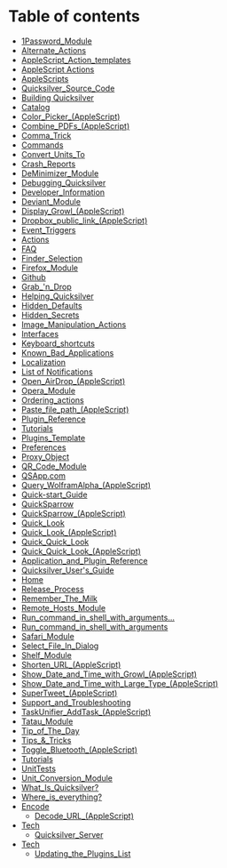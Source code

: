 # Table of contents

* [1Password\_Module](README.md)
* [Alternate\_Actions](Alternate\_Actions.md)
* [AppleScript\_Action\_templates](AppleScript\_Action\_templates.md)
* [AppleScript Actions](AppleScript\_Actions.md)
* [AppleScripts](AppleScripts.md)
* [Quicksilver\_Source\_Code](Application\_and\_Plugin\_Reference.md)
* [Building Quicksilver](Building\_Quicksilver.md)
* [Catalog](Catalog.md)
* [Color\_Picker\_(AppleScript)](Color\_Picker\_\(AppleScript\).md)
* [Combine\_PDFs\_(AppleScript)](Combine\_PDFs\_\(AppleScript\).md)
* [Comma\_Trick](Comma\_Trick.md)
* [Commands](Commands.md)
* [Convert\_Units\_To](Convert\_Units\_To.md)
* [Crash\_Reports](Crash\_Reports.md)
* [DeMinimizer\_Module](DeMinimizer\_Module.md)
* [Debugging\_Quicksilver](Debugging\_Quicksilver.md)
* [Developer\_Information](Developer\_Information.md)
* [Deviant\_Module](Deviant\_Module.md)
* [Display\_Growl\_(AppleScript)](Display\_Growl\_\(AppleScript\).md)
* [Dropbox\_public\_link\_(AppleScript)](Dropbox\_public\_link\_\(AppleScript\).md)
* [Event\_Triggers](Event\_Triggers.md)
* [Actions](Executing\_actions.md)
* [FAQ](FAQ.md)
* [Finder\_Selection](Finder\_Selection.md)
* [Firefox\_Module](Firefox\_Module.md)
* [Github](Github.md)
* [Grab\_'n\_Drop](Grab\_'n\_Drop.md)
* [Helping\_Quicksilver](Helping\_Quicksilver.md)
* [Hidden\_Defaults](Hidden\_Defaults.md)
* [Hidden\_Secrets](Hidden\_Secrets.md)
* [Image\_Manipulation\_Actions](Image\_Manipulation\_Actions.md)
* [Interfaces](Interfaces.md)
* [Keyboard\_shortcuts](Keyboard\_shortcuts.md)
* [Known\_Bad\_Applications](Known\_Bad\_Applications.md)
* [Localization](Localization.md)
* [List of Notifications](Notifications.md)
* [Open\_AirDrop\_(AppleScript)](Open\_AirDrop\_\(AppleScript\).md)
* [Opera\_Module](Opera\_Module.md)
* [Ordering\_actions](Ordering\_actions.md)
* [Paste\_file\_path\_(AppleScript)](Paste\_file\_path\_\(AppleScript\).md)
* [Plugin\_Reference](Plugin\_Reference.md)
* [Tutorials](Plugins.md)
* [Plugins\_Template](Plugins\_Template.md)
* [Preferences](Preferences.md)
* [Proxy\_Object](Proxy\_Object.md)
* [QR\_Code\_Module](QR\_Code\_Module.md)
* [QSApp.com](QSApp.com.md)
* [Query\_WolframAlpha\_(AppleScript)](Query\_WolframAlpha\_\(AppleScript\).md)
* [Quick-start\_Guide](Quick-start\_Guide.md)
* [QuickSparrow](QuickSparrow.md)
* [QuickSparrow\_(AppleScript)](QuickSparrow\_\(AppleScript\).md)
* [Quick\_Look](Quick\_Look.md)
* [Quick\_Look\_(AppleScript)](Quick\_Look\_\(AppleScript\).md)
* [Quick\_Quick\_Look](Quick\_Quick\_Look.md)
* [Quick\_Quick\_Look\_(AppleScript)](Quick\_Quick\_Look\_\(AppleScript\).md)
* [Application\_and\_Plugin\_Reference](Quicksilver\_Source\_Code.md)
* [Quicksilver\_User's\_Guide](Quicksilver\_User's\_Guide.md)
* [Home](Main\_Page.md)
* [Release\_Process](Release\_Process.md)
* [Remember\_The\_Milk](Remember\_The\_Milk.md)
* [Remote\_Hosts\_Module](Remote\_Hosts\_Module.md)
* [Run\_command\_in\_shell\_with\_arguments...](Run\_command\_in\_shell\_with\_arguments....md)
* [Run\_command\_in\_shell\_with\_arguments](Run\_command\_in\_shell\_with\_arguments.md)
* [Safari\_Module](Safari\_Module.md)
* [Select\_File\_In\_Dialog](Select\_File\_In\_Dialog.md)
* [Shelf\_Module](Shelf\_Module.md)
* [Shorten\_URL\_(AppleScript)](Shorten\_URL\_\(AppleScript\).md)
* [Show\_Date\_and\_Time\_with\_Growl\_(AppleScript)](Show\_Date\_and\_Time\_with\_Growl\_\(AppleScript\).md)
* [Show\_Date\_and\_Time\_with\_Large\_Type\_(AppleScript)](Show\_Date\_and\_Time\_with\_Large\_Type\_\(AppleScript\).md)
* [SuperTweet\_(AppleScript)](SuperTweet\_\(AppleScript\).md)
* [Support\_and\_Troubleshooting](Support\_and\_Troubleshooting.md)
* [TaskUnifier\_AddTask\_(AppleScript)](TaskUnifier\_AddTask\_\(AppleScript\).md)
* [Tatau\_Module](Tatau\_Module.md)
* [Tip\_of\_The\_Day](Tip\_of\_The\_Day.md)
* [Tips\_&\_Tricks](Tips\_&\_Tricks.md)
* [Toggle\_Bluetooth\_(AppleScript)](Toggle\_Bluetooth\_\(AppleScript\).md)
* [Tutorials](Tutorials.md)
* [UnitTests](UnitTests.md)
* [Unit\_Conversion\_Module](Unit\_Conversion\_Module.md)
* [What\_Is\_Quicksilver?](What\_Is\_Quicksilver.md)
* [Where\_is\_everything?](Where\_is\_everything.md)
* [Encode](encode/README.md)
  * [Decode\_URL\_(AppleScript)](Encode/Decode\_URL\_\(AppleScript\).md)
* [Tech](tech/README.md)
  * [Quicksilver\_Server](Tech/Quicksilver\_Server.md)
* [Tech](tech-1/README.md)
  * [Updating\_the\_Plugins\_List](Tech/Updating\_the\_Plugins\_List.md)
